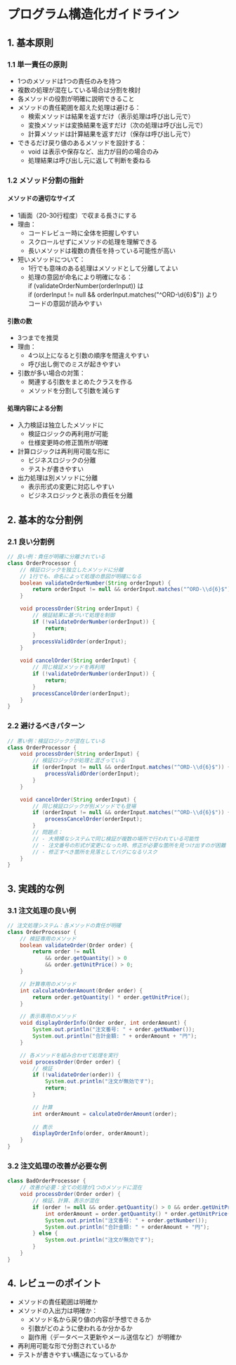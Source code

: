 # プログラム構造化ガイドライン

## 1. 基本原則

### 1.1 単一責任の原則

- 1つのメソッドは1つの責任のみを持つ
- 複数の処理が混在している場合は分割を検討
- 各メソッドの役割が明確に説明できること
- メソッドの責任範囲を超えた処理は避ける：
  - 検索メソッドは結果を返すだけ（表示処理は呼び出し元で）
  - 変換メソッドは変換結果を返すだけ（次の処理は呼び出し元で）
  - 計算メソッドは計算結果を返すだけ（保存は呼び出し元で）
- できるだけ戻り値のあるメソッドを設計する：
  - void は表示や保存など、出力が目的の場合のみ
  - 処理結果は呼び出し元に返して判断を委ねる

### 1.2 メソッド分割の指針

#### メソッドの適切なサイズ

- 1画面（20-30行程度）で収まる長さにする
- 理由：
  - コードレビュー時に全体を把握しやすい
  - スクロールせずにメソッドの処理を理解できる
  - 長いメソッドは複数の責任を持っている可能性が高い
- 短いメソッドについて：
  - 1行でも意味のある処理はメソッドとして分離してよい
  - 処理の意図が命名により明確になる：  
    if (validateOrderNumber(orderInput)) は  
    if (orderInput != null && orderInput.matches("^ORD-\\d{6}$")) より  
    コードの意図が読みやすい

#### 引数の数

- 3つまでを推奨
- 理由：
  - 4つ以上になると引数の順序を間違えやすい
  - 呼び出し側でのミスが起きやすい
- 引数が多い場合の対策：
  - 関連する引数をまとめたクラスを作る
  - メソッドを分割して引数を減らす

#### 処理内容による分割

- 入力検証は独立したメソッドに
  - 検証ロジックの再利用が可能
  - 仕様変更時の修正箇所が明確
- 計算ロジックは再利用可能な形に
  - ビジネスロジックの分離
  - テストが書きやすい
- 出力処理は別メソッドに分離
  - 表示形式の変更に対応しやすい
  - ビジネスロジックと表示の責任を分離

## 2. 基本的な分割例

### 2.1 良い分割例

```java
// 良い例：責任が明確に分離されている
class OrderProcessor {
    // 検証ロジックを独立したメソッドに分離
    // 1行でも、命名によって処理の意図が明確になる
    boolean validateOrderNumber(String orderInput) {
        return orderInput != null && orderInput.matches("^ORD-\\d{6}$");
    }

    void processOrder(String orderInput) {
        // 検証結果に基づいて処理を制御
        if (!validateOrderNumber(orderInput)) {
            return;
        }
        processValidOrder(orderInput);
    }

    void cancelOrder(String orderInput) {
        // 同じ検証メソッドを再利用
        if (!validateOrderNumber(orderInput)) {
            return;
        }
        processCancelOrder(orderInput);
    }
}
```

### 2.2 避けるべきパターン

```java
// 悪い例：検証ロジックが混在している
class OrderProcessor {
    void processOrder(String orderInput) {
        // 検証ロジックが処理と混ざっている
        if (orderInput != null && orderInput.matches("^ORD-\\d{6}$")) {
            processValidOrder(orderInput);
        }
    }

    void cancelOrder(String orderInput) {
        // 同じ検証ロジックが別メソッドでも登場
        if (orderInput != null && orderInput.matches("^ORD-\\d{6}$")) {
            processCancelOrder(orderInput);
        }
        // 問題点：
        // - 大規模なシステムで同じ検証が複数の場所で行われている可能性
        // - 注文番号の形式が変更になった時、修正が必要な箇所を見つけ出すのが困難
        // - 修正すべき箇所を見落としてバグになるリスク
    }
}
```

## 3. 実践的な例

### 3.1 注文処理の良い例

```java
// 注文処理システム：各メソッドの責任が明確
class OrderProcessor {
    // 検証専用のメソッド
    boolean validateOrder(Order order) {
        return order != null 
            && order.getQuantity() > 0
            && order.getUnitPrice() > 0;
    }

    // 計算専用のメソッド
    int calculateOrderAmount(Order order) {
        return order.getQuantity() * order.getUnitPrice();
    }

    // 表示専用のメソッド
    void displayOrderInfo(Order order, int orderAmount) {
        System.out.println("注文番号: " + order.getNumber());
        System.out.println("合計金額: " + orderAmount + "円");
    }

    // 各メソッドを組み合わせて処理を実行
    void processOrder(Order order) {
        // 検証
        if (!validateOrder(order)) {
            System.out.println("注文が無効です");
            return;
        }

        // 計算
        int orderAmount = calculateOrderAmount(order);
        
        // 表示
        displayOrderInfo(order, orderAmount);
    }
}
```

### 3.2 注文処理の改善が必要な例

```java
class BadOrderProcessor {
    // 改善が必要：全ての処理が1つのメソッドに混在
    void processOrder(Order order) {
        // 検証、計算、表示が混在
        if (order != null && order.getQuantity() > 0 && order.getUnitPrice() > 0) {
            int orderAmount = order.getQuantity() * order.getUnitPrice();
            System.out.println("注文番号: " + order.getNumber());
            System.out.println("合計金額: " + orderAmount + "円");
        } else {
            System.out.println("注文が無効です");
        }
    }
}
```

## 4. レビューのポイント

- メソッドの責任範囲は明確か
- メソッドの入出力は明確か：
  - メソッド名から戻り値の内容が予想できるか
  - 引数がどのように使われるか分かるか
  - 副作用（データベース更新やメール送信など）が明確か
- 再利用可能な形で分割されているか
- テストが書きやすい構造になっているか
